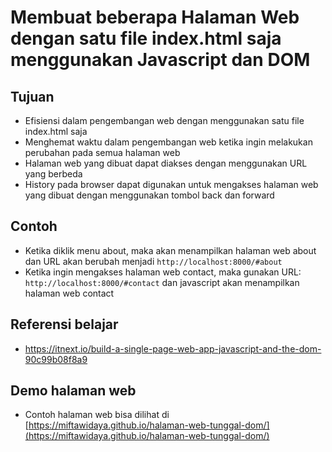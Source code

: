 # Membuat beberapa Halaman Web dengan satu file index.html saja menggunakan Javascript dan DOM

## Tujuan
- Efisiensi dalam pengembangan web dengan menggunakan satu file index.html saja
- Menghemat waktu dalam pengembangan web ketika ingin melakukan perubahan pada semua halaman web
- Halaman web yang dibuat dapat diakses dengan menggunakan URL yang berbeda
- History pada browser dapat digunakan untuk mengakses halaman web yang dibuat dengan menggunakan tombol back dan forward

## Contoh
- Ketika diklik menu about, maka akan menampilkan halaman web about dan URL akan berubah menjadi `http://localhost:8000/#about`
- Ketika ingin mengakses halaman web contact, maka gunakan URL: `http://localhost:8000/#contact` dan javascript akan menampilkan halaman web contact

## Referensi belajar
- [https://itnext.io/build-a-single-page-web-app-javascript-and-the-dom-90c99b08f8a9 ](https://itnext.io/build-a-single-page-web-app-javascript-and-the-dom-90c99b08f8a9 )

## Demo halaman web
- Contoh halaman web bisa dilihat di [https://miftawidaya.github.io/halaman-web-tunggal-dom/](https://miftawidaya.github.io/halaman-web-tunggal-dom/)
